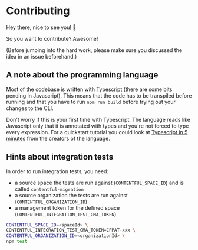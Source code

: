 # Contributing

Hey there, nice to see you! :wave:

So you want to contribute? Awesome!

(Before jumping into the hard work, please make sure you discussed the idea in an issue beforehand.)

## A note about the programming language

Most of the codebase is written with [Typescript](https://www.typescriptlang.org/) (there are some bits pending in Javascript). This means that the code has to be transpiled before running and that you have to run `npm run build` before trying out your changes to the CLI.

Don't worry if this is your first time with Typescript. The language reads like Javascript only that it is annotated with types and you're not forced to type every expression. For a quickstart tutorial you could look at [Typescript in 5 minutes](https://www.typescriptlang.org/docs/handbook/typescript-in-5-minutes.html) from the creators of the language.

## Hints about integration tests

In order to run integration tests, you need:

- a source space the tests are run against (`CONTENTFUL_SPACE_ID`) and is called `contentful-migration`
- a source organization the tests are run against (`CONTENTFUL_ORGANIZATION_ID`)
- a management token for the defined space (`CONTENTFUL_INTEGRATION_TEST_CMA_TOKEN`)

```sh
CONTENTFUL_SPACE_ID=<spaceId> \
CONTENTFUL_INTEGRATION_TEST_CMA_TOKEN=CFPAT-xxx \
CONTENTFUL_ORGANIZATION_ID=<organizationId> \
npm test
```
